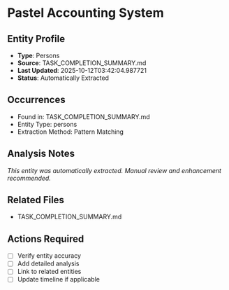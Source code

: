# Pastel Accounting System

## Entity Profile
- **Type**: Persons
- **Source**: TASK_COMPLETION_SUMMARY.md
- **Last Updated**: 2025-10-12T03:42:04.987721
- **Status**: Automatically Extracted

## Occurrences
- Found in: TASK_COMPLETION_SUMMARY.md
- Entity Type: persons
- Extraction Method: Pattern Matching

## Analysis Notes
*This entity was automatically extracted. Manual review and enhancement recommended.*

## Related Files
- TASK_COMPLETION_SUMMARY.md

## Actions Required
- [ ] Verify entity accuracy
- [ ] Add detailed analysis
- [ ] Link to related entities
- [ ] Update timeline if applicable
